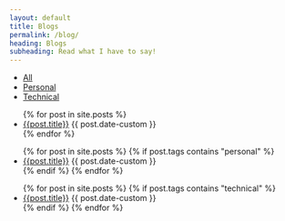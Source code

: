 ```yaml
---
layout: default
title: Blogs
permalink: /blog/
heading: Blogs
subheading: Read what I have to say!
---
```

<!-- TAG SELECTOR -->
<ul class="nav nav-pills dark my-3 justify-content-center" id="blog-navigation" role="tablist">
  <li class="nav-item">
    <a class="nav-link active" id="all-tab" data-toggle="pill" href="#all" role="tab" aria-controls="all" aria-selected="true">All</a>
  </li>
  <li class="nav-item">
    <a class="nav-link" id="personal-tab" data-toggle="pill" href="#personal" role="tab" aria-controls="personal" aria-selected="false">Personal</a>
  </li>
  <li class="nav-item">
    <a class="nav-link" id="techincal-tab" data-toggle="pill" href="#techincal" role="tab" aria-controls="techincal" aria-selected="false">Technical</a>
  </li>
</ul>
<div class="tab-content" id="pills-tabContent">
  <!-- ALL POSTS -->
  <div class="tab-pane fade show active" id="all" role="tabpanel" aria-labelledby="all-tab">
    <div class="mx-auto px-3 py-5">
      <ul class="list mb-5 mx-auto">
        {% for post in site.posts %}
          <li >
            <a href="{{ post.url }}">{{post.title}}</a>
            <span>{{ post.date-custom }}</span>
          </li>
        {% endfor %}
      </ul>
    </div>
  </div>
  <!-- PERSONAL POSTS -->
  <div class="tab-pane fade" id="personal" role="tabpanel" aria-labelledby="personal-tab">
    <div class="mx-auto px-3 py-5">
      <ul class="list mb-5 mx-auto">
        {% for post in site.posts %} 
          {% if post.tags contains "personal" %}
            <li>
              <a href="{{ post.url }}">{{post.title}}</a>
              <span>{{ post.date-custom }}</span>
            </li>
          {% endif %}
        {% endfor %}
      </ul>
    </div>
  </div>
  <!-- TECHINCAL POSTS -->
  <div class="tab-pane fade" id="personal" role="tabpanel" aria-labelledby="personal-tab">
    <div class="mx-auto px-3 py-5">
      <ul class="list mb-5 mx-auto">
        {% for post in site.posts %} 
          {% if post.tags contains "technical" %}
            <li>
              <a href="{{ post.url }}">{{post.title}}</a>
              <span>{{ post.date-custom }}</span>
            </li>
          {% endif %}
        {% endfor %}
      </ul>
    </div>
  </div>
</div>





